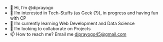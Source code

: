 - 👋 Hi, I’m @diprayogo
- 👀 I’m interested in Tech-Stuffs (as Geek (?)), in progress and having fun with CP
- 🌱 I’m currently learning Web Development and Data Science
- 💞️ I’m looking to collaborate on Projects
- 📫 How to reach me? Email me diprayogo45@gmail.com

<!---
diprayogo/diprayogo is a ✨ special ✨ repository because its `README.md` (this file) appears on your GitHub profile.
You can click the Preview link to take a look at your changes.
--->
